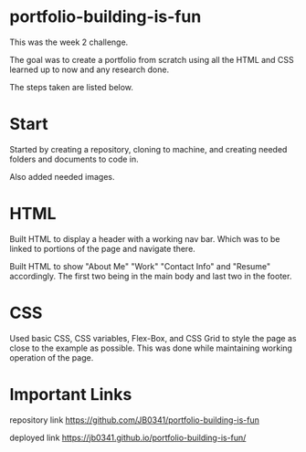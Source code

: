 # portfolio-building-is-fun

This was the week 2 challenge.

The goal was to create a portfolio from scratch using all the HTML and CSS learned up to now and any research done.

The steps taken are listed below.

# Start

Started by creating a repository, cloning to machine, and creating needed folders and documents to code in. 

Also added needed images.


# HTML

Built HTML to display a header with a working nav bar. Which was to be linked to portions of the page and navigate there. 

Built HTML to show "About Me" "Work" "Contact Info" and "Resume" accordingly. The first two being in the main body and last two in the footer. 

 
# CSS

Used basic CSS, CSS variables, Flex-Box, and CSS Grid to style the page as close to the example as possible. This was done while maintaining working operation of the page.



# Important Links

repository link https://github.com/JB0341/portfolio-building-is-fun 

deployed link https://jb0341.github.io/portfolio-building-is-fun/
